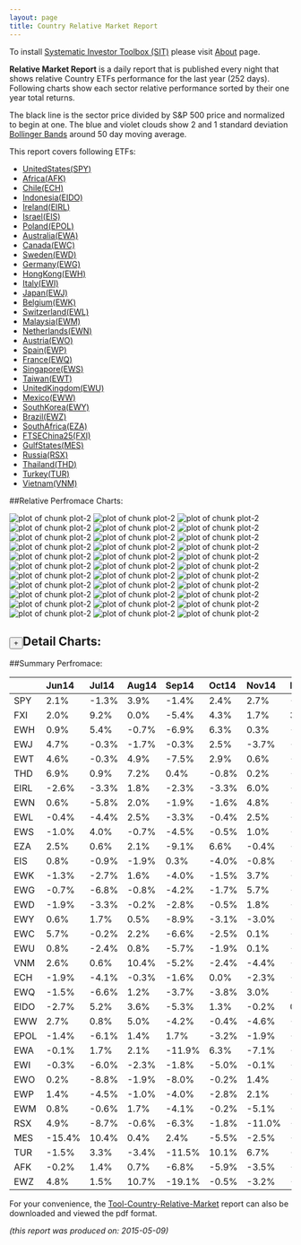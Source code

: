 ```yaml
---
layout: page
title: Country Relative Market Report
---
```



To install [Systematic Investor Toolbox (SIT)](https://github.com/systematicinvestor/SIT) please visit [About](/about) page.





**Relative Market Report** is a daily report that is published every night 
that shows relative Country ETFs performance 
for the last year (252 days). Following charts show each sector relative 
performance sorted by their one year total returns. 

The black line is the sector price divided by S&P 500 price and normalized to begin at one. 
The blue and violet clouds show 2 and 1 standard deviation 
[Bollinger Bands](http://en.wikipedia.org/wiki/Bollinger_Bands)
around 50 day moving average. 

This report covers following ETFs:

* [UnitedStates(SPY)](http://finance.yahoo.com/q/hl?s=SPY)
* [Africa(AFK)](http://finance.yahoo.com/q/hl?s=AFK)
* [Chile(ECH)](http://finance.yahoo.com/q/hl?s=ECH)
* [Indonesia(EIDO)](http://finance.yahoo.com/q/hl?s=EIDO)
* [Ireland(EIRL)](http://finance.yahoo.com/q/hl?s=EIRL)
* [Israel(EIS)](http://finance.yahoo.com/q/hl?s=EIS)
* [Poland(EPOL)](http://finance.yahoo.com/q/hl?s=EPOL)
* [Australia(EWA)](http://finance.yahoo.com/q/hl?s=EWA)
* [Canada(EWC)](http://finance.yahoo.com/q/hl?s=EWC)
* [Sweden(EWD)](http://finance.yahoo.com/q/hl?s=EWD)
* [Germany(EWG)](http://finance.yahoo.com/q/hl?s=EWG)
* [HongKong(EWH)](http://finance.yahoo.com/q/hl?s=EWH)
* [Italy(EWI)](http://finance.yahoo.com/q/hl?s=EWI)
* [Japan(EWJ)](http://finance.yahoo.com/q/hl?s=EWJ)
* [Belgium(EWK)](http://finance.yahoo.com/q/hl?s=EWK)
* [Switzerland(EWL)](http://finance.yahoo.com/q/hl?s=EWL)
* [Malaysia(EWM)](http://finance.yahoo.com/q/hl?s=EWM)
* [Netherlands(EWN)](http://finance.yahoo.com/q/hl?s=EWN)
* [Austria(EWO)](http://finance.yahoo.com/q/hl?s=EWO)
* [Spain(EWP)](http://finance.yahoo.com/q/hl?s=EWP)
* [France(EWQ)](http://finance.yahoo.com/q/hl?s=EWQ)
* [Singapore(EWS)](http://finance.yahoo.com/q/hl?s=EWS)
* [Taiwan(EWT)](http://finance.yahoo.com/q/hl?s=EWT)
* [UnitedKingdom(EWU)](http://finance.yahoo.com/q/hl?s=EWU)
* [Mexico(EWW)](http://finance.yahoo.com/q/hl?s=EWW)
* [SouthKorea(EWY)](http://finance.yahoo.com/q/hl?s=EWY)
* [Brazil(EWZ)](http://finance.yahoo.com/q/hl?s=EWZ)
* [SouthAfrica(EZA)](http://finance.yahoo.com/q/hl?s=EZA)
* [FTSEChina25(FXI)](http://finance.yahoo.com/q/hl?s=FXI)
* [GulfStates(MES)](http://finance.yahoo.com/q/hl?s=MES)
* [Russia(RSX)](http://finance.yahoo.com/q/hl?s=RSX)
* [Thailand(THD)](http://finance.yahoo.com/q/hl?s=THD)
* [Turkey(TUR)](http://finance.yahoo.com/q/hl?s=TUR)
* [Vietnam(VNM)](http://finance.yahoo.com/q/hl?s=VNM)


##Relative Perfromace Charts:
    


![plot of chunk plot-2](/public/images/Tool-Country-Relative-Market/plot-2-1.png) ![plot of chunk plot-2](/public/images/Tool-Country-Relative-Market/plot-2-2.png) ![plot of chunk plot-2](/public/images/Tool-Country-Relative-Market/plot-2-3.png) ![plot of chunk plot-2](/public/images/Tool-Country-Relative-Market/plot-2-4.png) ![plot of chunk plot-2](/public/images/Tool-Country-Relative-Market/plot-2-5.png) ![plot of chunk plot-2](/public/images/Tool-Country-Relative-Market/plot-2-6.png) ![plot of chunk plot-2](/public/images/Tool-Country-Relative-Market/plot-2-7.png) ![plot of chunk plot-2](/public/images/Tool-Country-Relative-Market/plot-2-8.png) ![plot of chunk plot-2](/public/images/Tool-Country-Relative-Market/plot-2-9.png) ![plot of chunk plot-2](/public/images/Tool-Country-Relative-Market/plot-2-10.png) ![plot of chunk plot-2](/public/images/Tool-Country-Relative-Market/plot-2-11.png) ![plot of chunk plot-2](/public/images/Tool-Country-Relative-Market/plot-2-12.png) ![plot of chunk plot-2](/public/images/Tool-Country-Relative-Market/plot-2-13.png) ![plot of chunk plot-2](/public/images/Tool-Country-Relative-Market/plot-2-14.png) ![plot of chunk plot-2](/public/images/Tool-Country-Relative-Market/plot-2-15.png) ![plot of chunk plot-2](/public/images/Tool-Country-Relative-Market/plot-2-16.png) ![plot of chunk plot-2](/public/images/Tool-Country-Relative-Market/plot-2-17.png) ![plot of chunk plot-2](/public/images/Tool-Country-Relative-Market/plot-2-18.png) ![plot of chunk plot-2](/public/images/Tool-Country-Relative-Market/plot-2-19.png) ![plot of chunk plot-2](/public/images/Tool-Country-Relative-Market/plot-2-20.png) ![plot of chunk plot-2](/public/images/Tool-Country-Relative-Market/plot-2-21.png) ![plot of chunk plot-2](/public/images/Tool-Country-Relative-Market/plot-2-22.png) ![plot of chunk plot-2](/public/images/Tool-Country-Relative-Market/plot-2-23.png) ![plot of chunk plot-2](/public/images/Tool-Country-Relative-Market/plot-2-24.png) ![plot of chunk plot-2](/public/images/Tool-Country-Relative-Market/plot-2-25.png) ![plot of chunk plot-2](/public/images/Tool-Country-Relative-Market/plot-2-26.png) ![plot of chunk plot-2](/public/images/Tool-Country-Relative-Market/plot-2-27.png) ![plot of chunk plot-2](/public/images/Tool-Country-Relative-Market/plot-2-28.png) ![plot of chunk plot-2](/public/images/Tool-Country-Relative-Market/plot-2-29.png) ![plot of chunk plot-2](/public/images/Tool-Country-Relative-Market/plot-2-30.png) ![plot of chunk plot-2](/public/images/Tool-Country-Relative-Market/plot-2-31.png) ![plot of chunk plot-2](/public/images/Tool-Country-Relative-Market/plot-2-32.png) ![plot of chunk plot-2](/public/images/Tool-Country-Relative-Market/plot-2-33.png) 

<input type="button" class="btn btn-sm" value="+">Detail Charts:
---
    




<div markdown="1" style="display:none;">
    


![plot of chunk plot-2](/public/images/Tool-Country-Relative-Market/plot-2-34.png) ![plot of chunk plot-2](/public/images/Tool-Country-Relative-Market/plot-2-35.png) ![plot of chunk plot-2](/public/images/Tool-Country-Relative-Market/plot-2-36.png) ![plot of chunk plot-2](/public/images/Tool-Country-Relative-Market/plot-2-37.png) ![plot of chunk plot-2](/public/images/Tool-Country-Relative-Market/plot-2-38.png) ![plot of chunk plot-2](/public/images/Tool-Country-Relative-Market/plot-2-39.png) ![plot of chunk plot-2](/public/images/Tool-Country-Relative-Market/plot-2-40.png) ![plot of chunk plot-2](/public/images/Tool-Country-Relative-Market/plot-2-41.png) ![plot of chunk plot-2](/public/images/Tool-Country-Relative-Market/plot-2-42.png) ![plot of chunk plot-2](/public/images/Tool-Country-Relative-Market/plot-2-43.png) ![plot of chunk plot-2](/public/images/Tool-Country-Relative-Market/plot-2-44.png) ![plot of chunk plot-2](/public/images/Tool-Country-Relative-Market/plot-2-45.png) ![plot of chunk plot-2](/public/images/Tool-Country-Relative-Market/plot-2-46.png) ![plot of chunk plot-2](/public/images/Tool-Country-Relative-Market/plot-2-47.png) ![plot of chunk plot-2](/public/images/Tool-Country-Relative-Market/plot-2-48.png) ![plot of chunk plot-2](/public/images/Tool-Country-Relative-Market/plot-2-49.png) ![plot of chunk plot-2](/public/images/Tool-Country-Relative-Market/plot-2-50.png) ![plot of chunk plot-2](/public/images/Tool-Country-Relative-Market/plot-2-51.png) ![plot of chunk plot-2](/public/images/Tool-Country-Relative-Market/plot-2-52.png) ![plot of chunk plot-2](/public/images/Tool-Country-Relative-Market/plot-2-53.png) ![plot of chunk plot-2](/public/images/Tool-Country-Relative-Market/plot-2-54.png) ![plot of chunk plot-2](/public/images/Tool-Country-Relative-Market/plot-2-55.png) ![plot of chunk plot-2](/public/images/Tool-Country-Relative-Market/plot-2-56.png) ![plot of chunk plot-2](/public/images/Tool-Country-Relative-Market/plot-2-57.png) ![plot of chunk plot-2](/public/images/Tool-Country-Relative-Market/plot-2-58.png) ![plot of chunk plot-2](/public/images/Tool-Country-Relative-Market/plot-2-59.png) ![plot of chunk plot-2](/public/images/Tool-Country-Relative-Market/plot-2-60.png) ![plot of chunk plot-2](/public/images/Tool-Country-Relative-Market/plot-2-61.png) ![plot of chunk plot-2](/public/images/Tool-Country-Relative-Market/plot-2-62.png) ![plot of chunk plot-2](/public/images/Tool-Country-Relative-Market/plot-2-63.png) ![plot of chunk plot-2](/public/images/Tool-Country-Relative-Market/plot-2-64.png) ![plot of chunk plot-2](/public/images/Tool-Country-Relative-Market/plot-2-65.png) ![plot of chunk plot-2](/public/images/Tool-Country-Relative-Market/plot-2-66.png) ![plot of chunk plot-2](/public/images/Tool-Country-Relative-Market/plot-2-67.png) 

</div>
    




##Summary Perfromace:
    




|     |Jun14  |Jul14  |Aug14  |Sep14  |Oct14  |Nov14  |Dec14  |Jan15  |Feb15  |Mar15  |Apr15  |May15  |Total  |
|:----|:------|:------|:------|:------|:------|:------|:------|:------|:------|:------|:------|:------|:------|
|SPY  |  2.1% | -1.3% |  3.9% | -1.4% |  2.4% |  2.7% | -0.3% | -3.0% |  5.6% | -1.6% |  1.0% |  1.5% | 12.0% |
|FXI  |  2.0% |  9.2% |  0.0% | -5.4% |  4.3% |  1.7% |  3.8% | -0.9% |  6.1% |  1.5% | 15.6% | -1.6% | 40.9% |
|EWH  |  0.9% |  5.4% | -0.7% | -6.9% |  6.3% |  0.3% | -4.4% |  5.5% |  0.2% |  1.0% |  8.5% |  0.3% | 16.4% |
|EWJ  |  4.7% | -0.3% | -1.7% | -0.3% |  2.5% | -3.7% | -2.7% |  2.2% |  7.5% |  1.5% |  2.6% |  2.2% | 15.0% |
|EWT  |  4.6% | -0.3% |  4.9% | -7.5% |  2.9% |  0.6% | -2.5% |  0.8% |  5.1% | -1.6% |  4.4% |  0.0% | 11.0% |
|THD  |  6.9% |  0.9% |  7.2% |  0.4% | -0.8% |  0.2% | -6.3% |  3.2% |  2.2% | -2.8% | -0.7% | -0.4% |  9.3% |
|EIRL | -2.6% | -3.3% |  1.8% | -2.3% | -3.3% |  6.0% | -1.3% | -1.5% | 12.7% | -2.5% |  5.4% |  2.3% | 10.6% |
|EWN  |  0.6% | -5.8% |  2.0% | -1.9% | -1.6% |  4.8% | -3.7% |  0.3% |  6.7% | -1.2% |  3.3% |  1.6% |  4.6% |
|EWL  | -0.4% | -4.4% |  2.5% | -3.3% | -0.4% |  2.5% | -4.5% |  0.2% |  4.9% | -0.3% |  4.0% |  1.7% |  1.9% |
|EWS  | -1.0% |  4.0% | -0.7% | -4.5% | -0.5% |  1.0% | -0.5% | -2.4% |  0.4% | -0.2% |  6.9% | -0.8% |  1.3% |
|EZA  |  2.5% |  0.6% |  2.1% | -9.1% |  6.6% | -0.4% | -3.5% |  4.3% |  1.3% | -2.1% |  5.5% | -2.3% |  4.4% |
|EIS  |  0.8% | -0.9% | -1.9% |  0.3% | -4.0% | -0.8% | -2.6% | -1.3% |  3.3% |  6.1% |  2.1% |  0.2% |  0.8% |
|EWK  | -1.3% | -2.7% |  1.6% | -4.0% | -1.5% |  3.7% | -2.4% |  2.0% |  5.0% | -2.7% |  3.3% |  0.9% |  1.4% |
|EWG  | -0.7% | -6.8% | -0.8% | -4.2% | -1.7% |  5.7% | -4.8% |  2.3% |  5.9% |  0.5% | -0.7% |  2.6% | -3.6% |
|EWD  | -1.9% | -3.3% | -0.2% | -2.8% | -0.5% |  1.8% | -4.8% |  2.4% |  7.0% | -3.6% |  1.6% |  1.2% | -3.6% |
|EWY  |  0.6% |  1.7% |  0.5% | -8.9% | -3.1% | -3.0% | -1.6% |  0.7% |  1.8% |  1.1% |  6.9% | -1.9% | -6.1% |
|EWC  |  5.7% | -0.2% |  2.2% | -6.6% | -2.5% |  0.1% | -2.2% | -8.4% |  6.0% | -3.0% |  7.1% | -0.7% | -3.7% |
|EWU  |  0.8% | -2.4% |  0.8% | -5.7% | -1.9% |  0.1% | -3.4% |  0.1% |  5.9% | -5.7% |  6.7% |  2.3% | -3.2% |
|VNM  |  2.6% |  0.6% | 10.4% | -5.2% | -2.4% | -4.4% | -3.3% | -4.8% |  7.3% |-14.0% |  6.8% | -4.0% |-12.2% |
|ECH  | -1.9% | -4.1% | -0.3% | -1.6% |  0.0% | -2.3% | -4.1% | -4.5% |  8.4% | -2.5% |  4.8% |  3.4% | -5.4% |
|EWQ  | -1.5% | -6.6% |  1.2% | -3.7% | -3.8% |  3.0% | -5.4% |  1.2% |  6.2% | -2.0% |  4.5% |  1.4% | -6.1% |
|EIDO | -2.7% |  5.2% |  3.6% | -5.3% |  1.3% | -0.2% |  0.0% | -3.0% |  3.6% |  0.6% |-10.8% |  3.8% | -4.9% |
|EWW  |  2.7% |  0.8% |  5.0% | -4.2% | -0.4% | -4.6% | -8.2% | -5.3% |  7.0% | -3.7% |  1.1% |  2.3% | -8.3% |
|EPOL | -1.4% | -6.1% |  1.4% |  1.7% | -3.2% | -1.9% | -8.6% | -3.6% |  1.4% | -0.6% |  9.8% |  1.8% |-10.1% |
|EWA  | -0.1% |  1.7% |  2.1% |-11.9% |  6.3% | -7.1% | -3.1% | -1.1% |  8.0% | -3.5% |  2.0% | -1.6% | -9.5% |
|EWI  | -0.3% | -6.0% | -2.3% | -1.8% | -5.0% | -0.1% | -8.0% |  0.8% |  8.5% | -0.5% |  3.2% |  2.4% | -9.7% |
|EWO  |  0.2% | -8.8% | -1.9% | -8.0% | -0.2% |  1.4% | -6.5% | -4.4% | 12.3% | -3.2% |  7.0% |  3.4% |-10.3% |
|EWP  |  1.4% | -4.5% | -1.0% | -4.0% | -2.8% |  2.1% | -7.6% | -5.8% |  7.2% | -0.5% |  3.3% |  1.1% |-11.4% |
|EWM  |  0.8% | -0.6% |  1.7% | -4.1% | -0.2% | -5.1% | -5.6% | -3.8% |  4.6% | -2.1% |  2.4% |  0.5% |-11.3% |
|RSX  |  4.9% | -8.7% | -0.6% | -6.3% | -1.8% |-11.0% |-22.0% | -0.1% | 21.9% | -4.4% | 15.7% |  2.7% |-15.9% |
|MES  |-15.4% | 10.4% |  0.4% |  2.4% | -5.5% | -2.5% |-11.6% | -1.4% |  5.5% | -5.2% |  9.7% |  0.0% |-15.4% |
|TUR  | -1.5% |  3.3% | -3.4% |-11.5% | 10.1% |  6.7% | -5.8% | -1.7% | -7.1% | -6.4% |  1.1% |  0.5% |-16.4% |
|AFK  | -0.2% |  1.4% |  0.7% | -6.8% | -5.9% | -3.5% | -6.3% | -3.2% |  2.6% | -2.9% |  6.7% |  0.4% |-16.4% |
|EWZ  |  4.8% |  1.5% | 10.7% |-19.1% | -0.5% | -3.2% |-11.5% | -6.2% |  3.1% |-11.3% | 15.4% |  2.7% |-17.4% |
    


For your convenience, the 
[Tool-Country-Relative-Market](/public/images/Tool-Country-Relative-Market/Tool-Country-Relative-Market.pdf)
report can also be downloaded and viewed the pdf format.



*(this report was produced on: 2015-05-09)*
